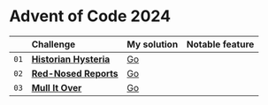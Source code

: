# Advent of Code 2024

|      | Challenge                                                     | My solution                                                           | Notable feature |
| :--  | :--                                                           | :--                                                                   | :--             |
| `01` | [**Historian Hysteria**](https://adventofcode.com/2024/day/1) | [Go](https://github.com/sidmund/aoc-2024/blob/main/src/day01/main.go) |                 |
| `02` | [**Red-Nosed Reports**](https://adventofcode.com/2024/day/2)  | [Go](https://github.com/sidmund/aoc-2024/blob/main/src/day02/main.go) |                 |
| `03` | [**Mull It Over**](https://adventofcode.com/2024/day/3)       | [Go](https://github.com/sidmund/aoc-2024/blob/main/src/day03/main.go) |                 |

